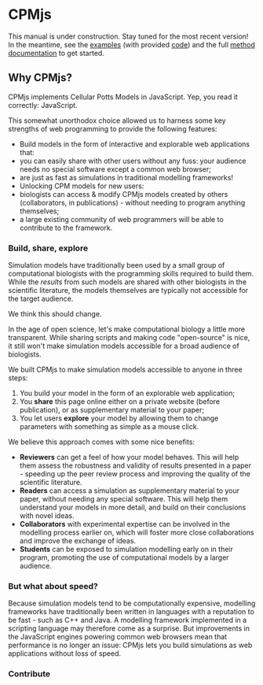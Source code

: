 # CPMjs

This manual is under construction. Stay tuned for the most recent version! In
the meantime, see the [examples]()
(with provided [code](https://github.com/ingewortel/cpmjs/tree/master/examples))
and the full [method documentation](https://ingewortel.github.io/cpmjs.github.io/identifiers.html)
to get started.


## Why CPMjs?

CPMjs implements Cellular Potts Models in JavaScript. Yep, you read it correctly:
JavaScript.

This somewhat unorthodox choice allowed us to harness some key strengths of web
programming to provide the following features:

- Build models in the form of interactive and explorable web
applications that:
- you can easily share with other users without any fuss:
your audience needs no special software except a common web browser;
- are just as fast as simulations in traditional modelling
frameworks!
- Unlocking CPM models for new users:
- biologists can access & modify CPMjs models created by others
(collaborators, in publications) - without needing to program
anything themselves;
- a large existing community of web programmers will be able to contribute
to the framework.


### Build, share, explore

Simulation models have traditionally been used by a small group of computational
biologists with the programming skills required to build them. While the
*results* from such models are shared with other biologists in the scientific
literature, the models themselves are typically not accessible for the target
audience.

We think this should change.

In the age of open science, let's make computational biology a little more
transparent. While sharing scripts and making code "open-source" is nice, it
still won't make simulation models accessible for a broad audience of biologists.

We built CPMjs to make simulation models accessible to anyone in three steps:

1. You build your model in the form of an explorable web application;
2. You **share** this page online either on a private website (before
publication), or as supplementary material to your paper;
3. You let users **explore** your model by allowing them to change parameters
with something as simple as a mouse click.


We believe this approach comes with some nice benefits:
- **Reviewers** can get a feel of how your model behaves. This will help them
assess the robustness and validity of results presented in a paper - speeding up
the peer review process and improving the quality of the scientific literature.
- **Readers** can access a simulation as supplementary material to your paper,
without needing any special software. This will help them understand your
models in more detail, and build on their conclusions with novel ideas.
- **Collaborators** with experimental expertise can be involved in the modelling
process earlier on, which will foster more close collaborations and improve the
exchange of ideas.
- **Students** can be exposed to simulation modelling early on in their program,
promoting the use of computational models by a larger audience.


### But what about speed?

Because simulation models tend to be computationally expensive, modelling
frameworks have traditionally been written in languages with a reputation to
be fast - such as C++ and Java. A modelling framework implemented in a
scripting language may therefore come as a surprise. But improvements in the
JavaScript engines powering common web browsers mean that performance is no
longer an issue: CPMjs lets you build simulations as web applications without
loss of speed.


### Contribute



